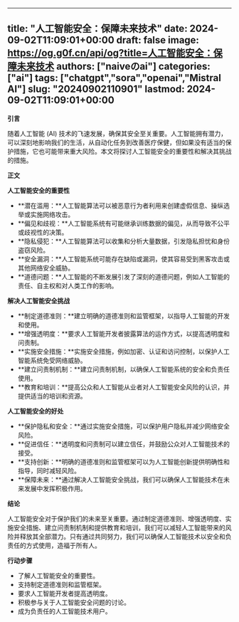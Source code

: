 
---
title: "人工智能安全：保障未来技术"
date: 2024-09-02T11:09:01+00:00
draft: false
image: https://og.g0f.cn/api/og?title=人工智能安全：保障未来技术
authors: ["naiveのai"]
categories: ["ai"]
tags: ["chatgpt","sora","openai","Mistral AI"]
slug: "20240902110901"
lastmod: 2024-09-02T11:09:01+00:00
---
**引言**

随着人工智能 (AI) 技术的飞速发展，确保其安全至关重要。人工智能拥有潜力，可以深刻地影响我们的生活，从自动化任务到改善医疗保健，但如果没有适当的保护措施，它也可能带来重大风险。本文将探讨人工智能安全的重要性和解决其挑战的措施。

**正文**

**人工智能安全的重要性**

* **潜在滥用：**人工智能算法可以被恶意行为者利用来创建虚假信息、操纵选举或实施网络攻击。
* **偏见和歧视：**人工智能系统有可能继承训练数据的偏见，从而导致不公平或歧视性的决策。
* **隐私侵犯：**人工智能算法可以收集和分析大量数据，引发隐私担忧和身份盗窃风险。
* **安全漏洞：**人工智能系统可能存在缺陷或漏洞，使其容易受到黑客攻击或其他网络安全威胁。
* **道德问题：**人工智能的不断发展引发了深刻的道德问题，例如人工智能的责任、自主权和对人类工作的影响。

**解决人工智能安全挑战**

* **制定道德准则：**建立明确的道德准则和监管框架，以指导人工智能的开发和使用。
* **增强透明度：**要求人工智能开发者披露算法的运作方式，以提高透明度和问责制。
* **实施安全措施：**实施安全措施，例如加密、认证和访问控制，以保护人工智能系统免受网络威胁。
* **建立问责制机制：**建立问责制机制，以确保人工智能系统的安全和负责任使用。
* **教育和培训：**提高公众和人工智能从业者对人工智能安全风险的认识，并提供适当的培训和资源。

**人工智能安全的好处**

* **保护隐私和安全：**通过实施安全措施，可以保护用户隐私并减少网络安全风险。
* **促进信任：**透明度和问责制可以建立信任，并鼓励公众对人工智能技术的接受。
* **支持创新：**明确的道德准则和监管框架可以为人工智能创新提供明确性和指导，同时减轻风险。
* **保障未来：**通过解决人工智能安全挑战，我们可以确保人工智能技术在未来发展中发挥积极作用。

**结论**

人工智能安全对于保护我们的未来至关重要。通过制定道德准则、增强透明度、实施安全措施、建立问责制机制和提供教育和培训，我们可以减轻人工智能带来的风险并释放其全部潜力。只有通过共同努力，我们可以确保人工智能技术以安全和负责任的方式使用，造福于所有人。

**行动步骤**

* 了解人工智能安全的重要性。
* 支持制定道德准则和监管框架。
* 要求人工智能开发者提高透明度。
* 积极参与关于人工智能安全问题的讨论。
* 成为负责任的人工智能技术用户。